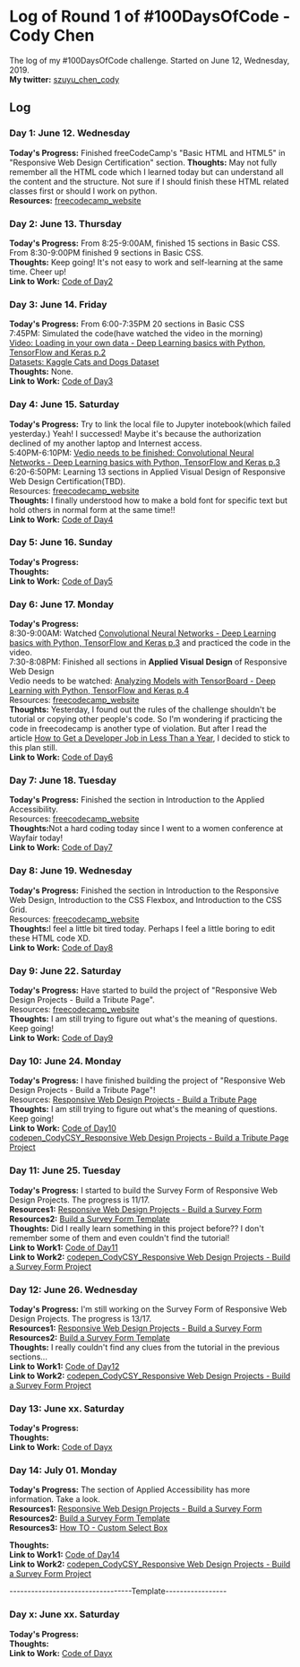 # Log of Round 1 of #100DaysOfCode - Cody Chen

The log of my #100DaysOfCode challenge. Started on June 12, Wednesday, 2019.<br>
<strong>My twitter:</strong> <a href="https://twitter.com/szuyu_chen_cody">szuyu_chen_cody</a><br> 
## Log

### Day 1: June 12. Wednesday
<strong>Today's Progress:</strong> Finished freeCodeCamp's "Basic HTML and HTML5" in "Responsive Web Design Certification" section.
<strong>Thoughts:</strong> May not fully remember all the HTML code which I learned today but can understand all the content and the structure. Not sure if I should finish these HTML related classes first or should I work on python.<br>
<strong>Resources:</strong> <a href="https://learn.freecodecamp.org/">freecodecamp_website</a><br>


### Day 2: June 13. Thursday
<strong>Today's Progress:</strong> From 8:25-9:00AM, finished 15 sections in Basic CSS. <br>
From 8:30-9:00PM finished 9 sections in Basic CSS.<br>
<strong>Thoughts:</strong> Keep going! It's not easy to work and self-learning at the same time. Cheer up!<br>
<strong>Link to Work:</strong> <a href="https://github.com/chen-szuyu-cody/100-days-of-code/blob/master/r1code/day2">Code of Day2</a><br>


### Day 3: June 14. Friday
<strong>Today's Progress:</strong> From 6:00-7:35PM 20 sections in Basic CSS <br>
7:45PM: Simulated the code(have watched the video in the morning) <br>
<a href="https://www.youtube.com/watch?v=j-3vuBynnOE&t=232s">Video: Loading in your own data - Deep Learning basics with Python, TensorFlow and Keras p.2</a><br>
<a href="https://www.microsoft.com/en-us/download/details.aspx?id=54765">Datasets: Kaggle Cats and Dogs Dataset</a><br>
<strong>Thoughts:</strong> None.<br>
<strong>Link to Work:</strong> <a href="https://github.com/chen-szuyu-cody/100-days-of-code/blob/master/r1code/day3">Code of Day3</a><br>


### Day 4: June 15. Saturday
<strong>Today's Progress:</strong> Try to link the local file to Jupyter inotebook(which failed yesterday.) Yeah! I successed! Maybe it's because the authorization declined of my another laptop and Internest access.<br>
5:40PM-6:10PM: </strong> <a href="https://www.youtube.com/watch?v=WvoLTXIjBYU">Vedio needs to be finished: Convolutional Neural Networks - Deep Learning basics with Python, TensorFlow and Keras p.3</a><br>
6:20-6:50PM: Learning 13 sections in Applied Visual Design of Responsive Web Design Certification(TBD).<br>
Resources:</strong> <a href="https://learn.freecodecamp.org/">freecodecamp_website</a><br>
<strong>Thoughts:</strong> I finally understood how to make a bold font for specific text but hold others in normal form at the same time!!<br>
<strong>Link to Work:</strong> <a href="https://github.com/chen-szuyu-cody/100-days-of-code/blob/master/r1code/day4">Code of Day4</a><br>

### Day 5: June 16. Sunday
<strong>Today's Progress:</strong> <br>
<strong>Thoughts:</strong> <br>
<strong>Link to Work:</strong> <a href="https://github.com/chen-szuyu-cody/100-days-of-code/blob/master/r1code/day5">Code of Day5</a><br>

### Day 6: June 17. Monday
<strong>Today's Progress:</strong> <br>
8:30-9:00AM: Watched <a href="https://www.youtube.com/watch?v=WvoLTXIjBYU">Convolutional Neural Networks - Deep Learning basics with Python, TensorFlow and Keras p.3</a> and practiced the code in the video.<br> 
7:30-8:08PM: Finished all sections in <strong>Applied Visual Design</strong> of Responsive Web Design <br>
Vedio needs to be watched: <a href="https://www.youtube.com/watch?v=BqgTU7_cBnk">Analyzing Models with TensorBoard - Deep Learning with Python, TensorFlow and Keras p.4</a><br>
Resources:</strong> <a href="https://learn.freecodecamp.org/">freecodecamp_website</a><br>
<strong>Thoughts:</strong> Yesterday, I found out the rules of the challenge shouldn't be tutorial or copying other people's code. So I'm wondering if practicing the code in freecodecamp is another type of violation. But after I read the article <a href="https://www.freecodecamp.org/news/how-to-get-a-developer-job-in-less-than-a-year-c27bbfe71645/"> How to Get a Developer Job in Less Than a Year</a>, I decided to stick to this plan still. <br>
<strong>Link to Work:</strong> <a href="https://github.com/chen-szuyu-cody/100-days-of-code/blob/master/r1code/day6">Code of Day6</a><br>

### Day 7: June 18. Tuesday
<strong>Today's Progress:</strong>
Finished the section in Introduction to the Applied Accessibility.<br>
Resources:</strong> <a href="https://learn.freecodecamp.org/">freecodecamp_website</a><br>
<strong>Thoughts:</strong>Not a hard coding today since I went to a women conference at Wayfair today!<br>
<strong>Link to Work:</strong> <a href="https://github.com/chen-szuyu-cody/100-days-of-code/blob/master/r1code/day7">Code of Day7</a><br>

### Day 8: June 19. Wednesday
<strong>Today's Progress:</strong>
Finished the section in Introduction to the Responsive Web Design, Introduction to the CSS Flexbox, and Introduction to the CSS Grid.<br>
Resources:</strong> <a href="https://learn.freecodecamp.org/">freecodecamp_website</a><br>
<strong>Thoughts:</strong>I feel a little bit tired today. Perhaps I feel a little boring to edit these HTML code XD.<br>
<strong>Link to Work:</strong> <a href="https://github.com/chen-szuyu-cody/100-days-of-code/blob/master/r1code/day8">Code of Day8</a><br>

### Day 9: June 22. Saturday
<strong>Today's Progress:</strong>
Have started to build the project of "Responsive Web Design Projects - Build a Tribute Page".
<br>
Resources:</strong> <a href="https://learn.freecodecamp.org/">freecodecamp_website</a><br>
<strong>Thoughts:</strong> I am still trying to figure out what's the meaning of questions. Keep going! <br>
<strong>Link to Work:</strong> <a href="https://github.com/chen-szuyu-cody/100-days-of-code/blob/master/r1code/day9">Code of Day9</a><br>

### Day 10: June 24. Monday
<strong>Today's Progress:</strong>
I have finished building the project of "Responsive Web Design Projects - Build a Tribute Page"!
<br>
Resources:</strong> <a href="https://learn.freecodecamp.org/responsive-web-design/responsive-web-design-projects/build-a-tribute-page">Responsive Web Design Projects - Build a Tribute Page</a><br>
<strong>Thoughts:</strong> I am still trying to figure out what's the meaning of questions. Keep going! <br>
<strong>Link to Work:</strong> <a href="https://github.com/chen-szuyu-cody/100-days-of-code/blob/master/r1code/day10">Code of Day10</a><br>
<a href="https://codepen.io/CodyCSY/pen/LKLrJe">codepen_CodyCSY_Responsive Web Design Projects - Build a Tribute Page Project</a>


### Day 11: June 25. Tuesday
<strong>Today's Progress:</strong>
I started to build the Survey Form of Responsive Web Design Projects. The progress is 11/17.
<br>
<strong>Resources1:</strong> <a href="https://learn.freecodecamp.org/responsive-web-design/responsive-web-design-projects/build-a-survey-form/">Responsive Web Design Projects - Build a Survey Form</a><br>
<strong>Resources2:</strong> <a href="https://codepen.io/freeCodeCamp/full/VPaoNP">Build a Survey Form Template</a><br>
<strong>Thoughts:</strong> Did I really learn something in this project before?? I don't remember some of them and even couldn't find the tutorial! <br>
<strong>Link to Work1:</strong> <a href="https://github.com/chen-szuyu-cody/100-days-of-code/blob/master/r1code/day11">Code of Day11</a><br>
<strong>Link to Work2:</strong> <a href="https://codepen.io/CodyCSY/pen/vqJaqo">codepen_CodyCSY_Responsive Web Design Projects - Build a Survey Form Project</a>


### Day 12: June 26. Wednesday
<strong>Today's Progress:</strong>
I'm still working on the Survey Form of Responsive Web Design Projects. The progress is 13/17.
<br>
<strong>Resources1:</strong> <a href="https://learn.freecodecamp.org/responsive-web-design/responsive-web-design-projects/build-a-survey-form/">Responsive Web Design Projects - Build a Survey Form</a><br>
<strong>Resources2:</strong> <a href="https://codepen.io/freeCodeCamp/full/VPaoNP">Build a Survey Form Template</a><br>
<strong>Thoughts:</strong> I really couldn't find any clues from the tutorial in the previous sections... <br>
<strong>Link to Work1:</strong> <a href="https://github.com/chen-szuyu-cody/100-days-of-code/blob/master/r1code/day12">Code of Day12</a><br>
<strong>Link to Work2:</strong> <a href="https://codepen.io/CodyCSY/pen/vqJaqo">codepen_CodyCSY_Responsive Web Design Projects - Build a Survey Form Project</a>

### Day 13: June xx. Saturday
<strong>Today's Progress:</strong> <br>
<strong>Thoughts:</strong> <br>
<strong>Link to Work:</strong> <a href="r1code/dayx">Code of Dayx</a><br>


### Day 14: July 01. Monday
<strong>Today's Progress:</strong>
The section of Applied Accessibility has more information. Take a look.
<br>
<strong>Resources1:</strong> <a href="https://learn.freecodecamp.org/responsive-web-design/responsive-web-design-projects/build-a-survey-form/">Responsive Web Design Projects - Build a Survey Form</a><br>
<strong>Resources2:</strong> <a href="https://codepen.io/freeCodeCamp/full/VPaoNP">Build a Survey Form Template</a><br>
<strong>Resources3:</strong> <a href="https://www.w3schools.com/howto/howto_custom_select.asp">How TO - Custom Select Box</a><br>

<strong>Thoughts:</strong> <br>
<strong>Link to Work1:</strong> <a href="https://github.com/chen-szuyu-cody/100-days-of-code/blob/master/r1code/day14">Code of Day14</a><br>
<strong>Link to Work2:</strong> <a href="https://codepen.io/CodyCSY/pen/vqJaqo">codepen_CodyCSY_Responsive Web Design Projects - Build a Survey Form Project</a>


----------------------------------Template-----------------
### Day x: June xx. Saturday
<strong>Today's Progress:</strong> <br>
<strong>Thoughts:</strong> <br>
<strong>Link to Work:</strong> <a href="r1code/dayx">Code of Dayx</a><br>

